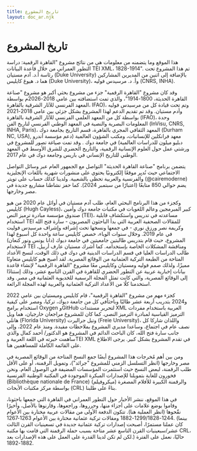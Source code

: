 ```yaml
---
title: تاريخ المشورع
layout: doc_ar.njk
---
```

# تاريخ المشروع

هذا الموقع وما يتضمنه من معلومات هي من نتائج مشروع "القاهرة الرقمية: دراسة التطور العمراني من خلال قاعدة البيانات TEI XML، 1828-1914". تم هذا المشروع تحت رئاسة أ.د. آدم مستيان (Duke University) بالإضافة إلى اثنين من المديرين المشاركين هما د. هيوغ كايليس (Duke University)،   وأ. د. مرسيدس فوليه (CNRS, INHA).

وقد كان مشروع "القاهرة الرقمية" جزء من مشروع بحثي أكبر هو مشروع "صناعة القاهرة الحديثة، 1800-1914"، والذي تمت استضافته بين عامي 2018-2026م بواسطة المعهد الفرنسي للآثار الشرقية بالقاهرة، IFAO)، وتم تحت قيادة كل من مرسيدس فوليه وأدم مستيان. وقد تم تقديم الدعم لهذا المشروع بشكل جزئي بين عامي 2018-2021 بواسطة كل من المعهد العلمي الفرنسي للآثار الشرقية بالقاهرة (IFAO)، وحدة المعلومات البصرية والنصية في المعهد الوطني الفرنسي لتاريخ الفن (InVisu, CNRS, INHA, Paris)، المعهد الثقافي المجري بالقاهرة، قسم التاريخ بجامعة دوك (Durham NC, USA), معهد فرانكلين للإنسانيات، ومكتب الشؤون العالمية (دعم مؤسسة أندرو دبليو ميلون للدراسات العالمية) في جامعة دوك . وقد تمت صياغة تصور للمشروع في ورشتي عمل حول العلوم الإنسانية الرقمية، والتاريخ الحضري للشرق الأوسط في المعهد الوطني للتاريخ الإنساني في باريس وجامعة دوك في عام 2017.

يتضمن برنامج "صناعة القاهرة الحديثة" التواصل مع الجمهور العام عبر وسائل التواصل الاجتماعي حيث نُديِر موقعًا إلكترونيًا يحتوي على منشورات شهرية باللغات الإنجليزية والفرنسية والعربية تحظى بالشعبية. ولدينا كذلك حساب على تويتر (@cairemoderne) يضم حوالي 850 متابعًا (اعتبارًا من سبتمبر 2024). كما حفز نشاطنا مشاريع جديدة في مصر وخارجها.

وكجزء من هذا البرنامج البحثي العام، طلب آدم مستيان في أوائل عام 2020 من هيو كايليس (Hugh Cayless)، كبير المبرمجين وعالم اللغويات في مكتبات جامعة دوك وأمين صندوق مؤسسة مبادرة ترميز النص (TEI)، مساعدته في تدريس واستكشاف قابلية استخدام TEI للمقالات الصحفية العربية التي بدأ الباحثون المصريون - سارة فتح الله وكريمة نصر ورزق نوري - في جمعها ونسخها تحت إشرافه وإشراف مرسيدس فوليت في عام 2019. وخلال سنوات الوباء، خصص كايليس ساعة واحدة كل أسبوع لهذا المشروع، حيث قام بتدريس طالبتين جامعيتين في جامعة ديوك (دانا يونس ونور كنعان) لاستخدام TEI ومناقشة المشكلات الخاصة بإستخدامه. كما أشرك مستيان عارف أربيل، طالب الدراسات العليا في قسم الدراسات الدينية في دوك في ذلك الوقت، لنسخ الأعداد المتاحة من الطبعة التركية العثمانية من الوقائع المصرية. لقد أصبح هيو كايليس متعاونًا مميزًا، ولذلك صمم فوليه ومستيان وكايليس معًا مشروع "القاهرة الرقمية" لإنشاء قاعدة بيانات إخبارية عربية عن التطور الحضري للقاهرة في القرن التاسع عشر، وذلك إستنادًا إلى الوقائع المصرية، والتي كانت تمثل المجلة الرسمية للخديوية العثمانية في مصر. وقد استخدمنا كلًا من الأعداد التركية العثمانية والعربية لهذه المجلة الرائعة.

كجزء مهم من مشروع "القاهرة الرقمية"، قام كايليس وميستيان بين عامي 2022 و2024 بتدريب أربعة عشر طالبًا وباحثاًفي كل من جامعة ديوك، تركيا، ومصر على كيفية استخدام برامج Oxygen وGitHub لتحرير مستندات XML العربية باستخدام مفردات الترميز القياسية لمبادرة الترميز النصي. كما كان للمشروع مراجعان خارجيان، هما ويل هانلي (Florida University) وتيل جراليرت (Freie University)، واللذان شاركا كل نصف عام في اجتماع، وساعدا مديري المشروع بملاحظات مفيدة. ومنذ عام 2022، وإلى جانب سارة فتح الله، كان الباحث الدائم في المشروع هو الدكتور/ أحمد كمال والذي ساهمت خبرته في اللغة العربية وTEI XML في تقدم المشروع بشكل كبير. يرجى الاطلاع على القائمة الكاملة للمساهمين هنا.

ومن بين أهم مُخرجات هذا المشروع أيضًا جمع النسخ المتاحة من الوقائع المصرية في مصر وخارجها (انظر التسلسل الزمني للمشروع "جرائد")، وتمويل الرقمنة، أو على الأقل طلب الرقمنة، لبعض النسخ حيث استثمرت المؤسسات المضيفة في الوصول العام. ونحن فخورون للغاية بتمويلنا للإصدارات المبكرة الموجودة في المكتبة الوطنية الفرنسية (Bibliothèque nationale de France)  والرقمنة الكبيرة للأفلام المصغرة (ميكروفيلم) بواسطة مركز مكتبات الأبحاث (CRL) بناءً على طلبنا.

في هذا الموقع، ننشر الأخبار حول التطور العمراني في القاهرة التي جمعها باحثونا، وقاموا بوضع علامات على أجزاء منها، وحرروها، وراجعوها، وقارنوها بالأصل، وأخيرًا نقّحوها (انظر العملية هنا). تتكون الدفعة الأولى من مقالات عربية مختارة بين الأعوام 1244-1299/1828-1882 ومقالات تركية عثمانية مختارة بين الأعوام 1263-1267. (بينما كان عملنا مستمرًا، أصبحت إصدارات تركية عثمانية جديدة في تسعينيات القرن الثالث عشر/سبعينيات القرن التاسع عشر متاحة بسبب حملة الرقمنة التي قامت بها مكتبة  CRL، لكن لم تكن لدينا القدرة على العمل على هذه الإصدارات بعد.)
حاليًا، نعمل على الفترة 1882-1892.
